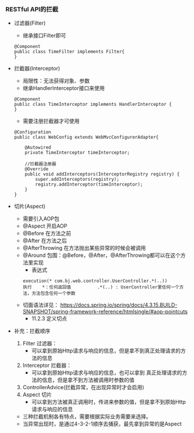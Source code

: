 ### RESTful API的拦截
- 过滤器(Filter)
    - 继承接口Filter即可
    ```
    @Component
    public class TimeFilter implements Filter{
    }
    ```
- 拦截器(Interceptor)
    - 局限性：无法获得对象、参数
    - 继承HandlerInterceptor接口来使用
    ```
    @Component
    public class TimeInterceptor implements HandlerInterceptor {
    }
    ```
    - 需要注册拦截器才可使用
    ```
    @Configuration
    public class WebConfig extends WebMvcConfigurerAdapter{
    
        @Autowired
        private TimeInterceptor timeInterceptor;

        //拦截器注册器
        @Override
        public void addInterceptors(InterceptorRegistry registry) {
            super.addInterceptors(registry);
            registry.addInterceptor(timeInterceptor);
        }
    }
    ```
    
- 切片(Aspect)
    - 需要引入AOP包
    - @Aspect 开启AOP
    - @Before 在方法之前
    - @After 在方法之后
    - @AfterThrowing 在方法抛出某些异常的时候会被调用
    - @Around 包围：@Before，@After，@AfterThrowing都可以在这个方法里实现
        - 表达式
        ```
        execution(* com.bj.web.controller.UserController.*(..))
        执行    *：任何返回值          .*(..) : UserController里任何一个方法，方法包含任何一个参数
        ```
    - 切面语法详见：
    https://docs.spring.io/spring/docs/4.3.15.BUILD-SNAPSHOT/spring-framework-reference/htmlsingle/#aop-pointcuts
        - 11.2.3 定义切点
    
- 补充：拦截顺序
    1. Filter 过滤器：
        - 可以拿到原始Http请求与响应的信息，但是拿不到真正处理请求的方法的信息
    2. Interceptor 拦截器：
        - 可以拿到原始Http请求与响应的信息，也可以拿到
          真正处理请求的方法的信息，但是拿不到方法被调用时参数的值
    3. ControllerAdvice(拦截异常，在出现异常时才会启用) 
    4. Aspect 切片
        - 可以拿到方法被真正调用时，传进来参数的值，但是拿不到原始Http请求与响应的信息
    - 三种拦截机制各有特点，需要根据实际业务需要来选择。
    - 当异常出现时，是通过4-3-2-1顺序去捕获，最先拿到异常的是Aspect